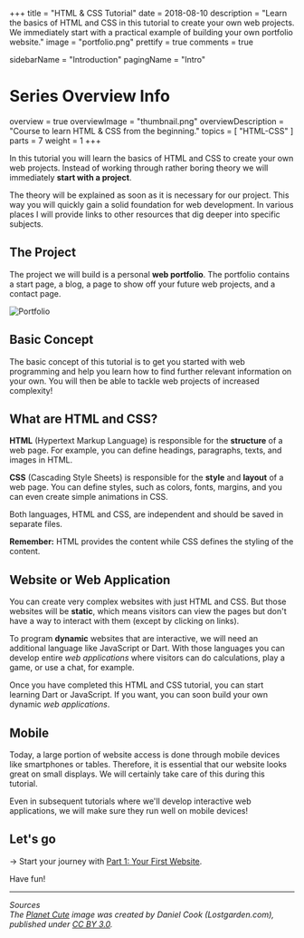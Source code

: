 +++
title = "HTML & CSS Tutorial"
date = 2018-08-10
description = "Learn the basics of HTML and CSS in this tutorial to create your own web projects. We immediately start with a practical example of building your own portfolio website."
image = "portfolio.png"
prettify = true
comments = true

sidebarName = "Introduction"
pagingName = "Intro"

# Series Overview Info
overview = true
overviewImage = "thumbnail.png"
overviewDescription = "Course to learn HTML & CSS from the beginning."
topics = [ "HTML-CSS" ]
parts = 7
weight = 1
+++

In this tutorial you will learn the basics of HTML and CSS to create your own web projects. Instead of working through rather boring theory we will immediately **start with a project**.

The theory will be explained as soon as it is necessary for our project. This way you will quickly gain a solid foundation for web development. In various places I will provide links to other resources that dig deeper into specific subjects.


## The Project

The project we will build is a personal **web portfolio**. The portfolio contains a start page, a blog, a page to show off your future web projects, and a contact page.


<img src="portfolio.png" alt="Portfolio" class="img-thumbnail">


## Basic Concept

The basic concept of this tutorial is to get you started with web programming and help you learn how to find further relevant information on your own. You will then be able to tackle web projects of increased complexity!


## What are HTML and CSS?

**HTML** (Hypertext Markup Language) is responsible for the **structure** of a web page. For example, you can define headings, paragraphs, texts, and images in HTML.

**CSS** (Cascading Style Sheets) is responsible for the **style** and **layout** of a web page. You can define styles, such as colors, fonts, margins, and you can even create simple animations in CSS.

Both languages, HTML and CSS, are independent and should be saved in separate files.

<div class="alert alert-info">
  <strong>Remember:</strong> HTML provides the content while CSS defines the styling of the content.
</div>


## Website or Web Application

You can create very complex websites with just HTML and CSS. But those websites will be **static**, which means visitors can view the pages but don't have a way to interact with them (except by clicking on links).

To program **dynamic** websites that are interactive, we will need an additional language like JavaScript or Dart. With those languages you can develop entire *web applications* where visitors can do calculations, play a game, or use a chat, for example.

Once you have completed this HTML and CSS tutorial, you can start learning Dart or JavaScript. If you want, you can soon build your own dynamic *web applications*.


## Mobile

Today, a large portion of website access is done through mobile devices like smartphones or tables. Therefore, it is essential that our website looks great on small displays. We will certainly take care of this during this tutorial.

Even in subsequent tutorials where we'll develop interactive web applications, we will make sure they run well on mobile devices!


## Let's go

&rarr; Start your journey with [Part 1: Your First Website](/library/html-css/part1/).

Have fun!


***

*Sources*<br>
<em class="small">
The [Planet Cute](http://www.lostgarden.com/2007/05/dancs-miraculously-flexible-game.html) image was created by Daniel Cook (Lostgarden.com), published under [CC BY 3.0](http://creativecommons.org/licenses/by/3.0/us/).
</em>
